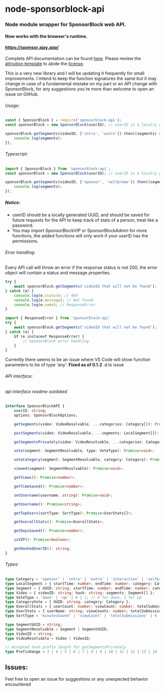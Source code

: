 # node-sponsorblock-api

### Node module wrapper for SponsorBlock web API.

#### Now works with the browser's runtime.

#### https://sponsor.ajay.app/

Complete API documentation can be found [here](https://github.com/ajayyy/SponsorBlock/wiki/API-Docs).
Please review the [attriution template](https://gist.github.com/ajayyy/4b27dfc66e33941a45aeaadccb51de71) to abide the [license](https://github.com/ajayyy/SponsorBlock/wiki/Database-and-API-License).

This is a very new library and I will be updating it frequently for small improvements.
I intend to keep the function signatures the same but it may change in case of a fundamental mistake on my part or an API change with SponsorBlock, for any suggestions you're more than welcome to open an issue on GitHub.

###### Usage:

```javascript
const { SponsorBlock } = require('sponsorblock-api');
const sponsorBlock = new SponsorBlock(userID); // userID is a locally generated uuid, save the id for future tracking of stats

sponsorBlock.getSegments(videoID, ['intro', 'outro']).then((segments) => {
	console.log(segments);
});
```

###### Typescript:

```typescript
import { SponsorBlock } from 'sponsorblock-api';
const sponsorBlock = new SponsorBlock(userID); // userID is a locally generated uuid, save the id for future tracking of stats

sponsorBlock.getSegments(videoID, ['sponsor', 'selfpromo']).then((segments) => {
	console.log(segments);
});
```

##### Notice:

- userID should be a locally generated UUID, and should be saved for future requests for the API to keep track of stats of a person, treat like a password.
- You may import SponsorBlockVIP or SponsorBlockAdmin for more functions, the added functions will only work if your userID has the permissions.

###### Error handling:

Every API call will throw an error if the response status is not 200, the error object will contain a status and message properties.

```javascript
try {
	await sponsorBlock.getSegments('videoID that will not be found');
} catch (e) {
	console.log(e.status); // 404
	console.log(e.message); // Not found
	console.log(e.name); // ResponseError
}
```

```typescript
import { ResponseError } from 'sponsorblock-api'
try {
	await sponsorBlock.getSegments('videoID that will not be found');
} catch (e) {
	if (e instaceof ResponseError) {
		// SponsorBlock error handling
	}
}
```

Currently there seems to be an issue where VS Code will show function parameters to be of type 'any'. **Fixed as of 0.1.2** .d.ts issue

###### API interface:

###### api interface readme outdated

```typescript
interface SponsorBlockAPI {
	userID: string;
	options: SponsorBlockOptions;

	getSegments(video: VideoResolvable, ...categories: Category[]): Promise<Segment[]>;

	postSegments(video: VideoResolvable, ...segments: LocalSegment[]): Promise<void>;

	getSegmentsPrivately(video: VideoResolvable, ...categories: Category[]): Promise<Segment[]>;

	vote(segment: SegmentResolvable, type: VoteType): Promise<void>;

	voteCategory(segment: SegmentResolvable, category: Category): Promise<void>;

	viewed(segment: SegmentResolvable): Promise<void>;

	getViews(): Promise<number>;

	getTimeSaved(): Promise<number>;

	setUsername(username: string): Promise<void>;

	getUsername(): Promise<string>;

	getTopUsers(sortType: SortType): Promise<UserStats[]>;

	getOverallStats(): Promise<OverallStats>;

	getDaysSaved(): Promise<number>;

	isVIP(): Promise<boolean>;

	getHashedUserID(): string;
}
```

###### Types:

```typescript
type Category = 'sponsor' | 'intro' | 'outro' | 'interaction' | 'selfpromo' | 'music_offtopic';
type LocalSegment = { startTime: number; endTime: number; category: Category }; // only used for posting new segments
type Segment = { UUID: string; startTime: number; endTime: number; category: Category };
type Video = { videoID: string; hash: string; segments: Segment[] };
type VoteType = 'down' | 'up' | 0 | 1; // 0 for down, 1 for up
type CategoryVote = { UUID: string; category: Category };
type OverallStats = { userCount: number; viewCount: number; totalSubmissions: number; minutesSaved: number };
type UserStats = { userName: string; viewCounts: number; totalSubmissions: number; minutesSaved: number };
type SortType = 'minutesSaved' | 'viewCount' | 'totalSubmissions' | 0 | 1 | 2; // numbers match types respectively

type SegmentUUID = string;
type SegmentResolvable = Segment | SegmentUUID;
type VideoID = string;
type VideoResolvable = Video | VideoID;

// Accepted hash prefix length for getSegmentsPrivately
type PrefixRange = 3 | 4 | 5 | 6 | 7 | 8 | 9 | 10 | 11 | 12 | 13 | 14 | 15 | 16 | 17 | 18 | 19 | 20 | 21 | 22 | 23 | 24 | 25 | 26 | 27 | 28 | 29 | 30 | 31 | 32;
```

## Issues:

Feel free to open an issue for suggestions or any unexpected behavior encountered
